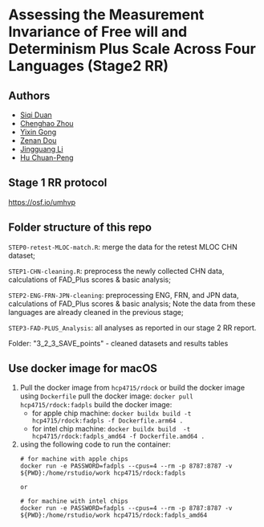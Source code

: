 # Assessing the Measurement Invariance of Free will and Determinism Plus Scale Across Four Languages (Stage2 RR)

## Authors

-   [Siqi Duan]()
-   [Chenghao Zhou]()
-   [Yixin Gong]()
-   [Zenan Dou]()
-   [Jingguang Li]()
-   [Hu Chuan-Peng](huchuanepng.com)

## Stage 1 RR protocol

<https://osf.io/umhvp>

## Folder structure of this repo

`STEP0-retest-MLOC-match.R`: merge the data for the retest MLOC CHN dataset;

`STEP1-CHN-cleaning.R`: preprocess the newly collected CHN data, calculations of FAD_Plus scores & basic analysis;

`STEP2-ENG-FRN-JPN-cleaning`: preprocessing ENG, FRN, and JPN data, calculations of FAD_Plus scores & basic analysis; Note the data from these languages are already cleaned in the previous stage;

`STEP3-FAD-PLUS_Analysis`: all analyses as reported in our stage 2 RR report.

Folder: "3_2_3_SAVE_points" - cleaned datasets and results tables


## Use docker image for macOS

1. Pull the docker image from `hcp4715/rdock` or build the docker image using `Dockerfile`
   pull the docker image: `docker pull hcp4715/rdock:fadpls`
   build the docker image: 
   - for apple chip machine: `docker buildx build -t hcp4715/rdock:fadpls -f Dockerfile.arm64 .`
   - for intel chip machine: `docker buildx build  -t hcp4715/rdock:fadpls_amd64 -f Dockerfile.amd64 .`
2. using the following code to run the container:
   ```
   # for machine with apple chips
   docker run -e PASSWORD=fadpls --cpus=4 --rm -p 8787:8787 -v ${PWD}:/home/rstudio/work hcp4715/rdock:fadpls

   or

   # for machine with intel chips
   docker run -e PASSWORD=fadpls --cpus=4 --rm -p 8787:8787 -v ${PWD}:/home/rstudio/work hcp4715/rdock:fadpls_amd64
   ```